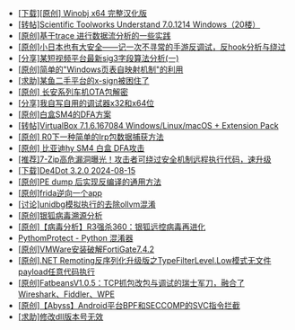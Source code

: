+ [[下载][原创]  Winobj x64 完整汉化版](https://bbs.kanxue.com/thread-285328.htm)
+ [[转帖]Scientific Toolworks Understand 7.0.1214 Windows（20楼）](https://bbs.kanxue.com/thread-280018.htm)
+ [[原创]基于trace 进行数据流分析的一些实践](https://bbs.kanxue.com/thread-285243.htm)
+ [[原创]小日本也有大安全——记一次不寻常的手游反调试，反hook分析与绕过](https://bbs.kanxue.com/thread-278113.htm)
+ [[分享]某短视频平台最新sig3字段算法分析(一)](https://bbs.kanxue.com/thread-285211.htm)
+ [[原创]简单的"Windows页表自映射机制"的利用](https://bbs.kanxue.com/thread-285332.htm)
+ [[求助]某鱼二手平台的x-sign被困住了](https://bbs.kanxue.com/thread-281880.htm)
+ [[原创]  长安系列车机OTA包解密](https://bbs.kanxue.com/thread-285256.htm)
+ [[分享]我自写自用的调试器x32和x64位](https://bbs.kanxue.com/thread-217252.htm)
+ [[原创]白盒SM4的DFA方案](https://bbs.kanxue.com/thread-285292.htm)
+ [[转帖]VirtualBox 7.1.6.167084 Windows/Linux/macOS + Extension Pack](https://bbs.kanxue.com/thread-285334.htm)
+ [[原创] R0下一种简单的Irp包数据捕获方法](https://bbs.kanxue.com/thread-285317.htm)
+ [[原创] 比亚迪hy SM4 白盒 DFA攻击](https://bbs.kanxue.com/thread-285313.htm)
+ [[推荐]7-Zip高危漏洞曝光！攻击者可绕过安全机制远程执行代码，速升级](https://bbs.kanxue.com/thread-285330.htm)
+ [[下载]De4Dot 3.2.0 2024-08-15](https://bbs.kanxue.com/thread-285295.htm)
+ [[原创]PE dump 后实现反编译的通用方法](https://bbs.kanxue.com/thread-284958.htm)
+ [[原创]frida逆向一个app](https://bbs.kanxue.com/thread-284253.htm)
+ [[讨论]unidbg模拟执行的去除ollvm混淆](https://bbs.kanxue.com/thread-285327.htm)
+ [[原创]银狐病毒溯源分析](https://bbs.kanxue.com/thread-285336.htm)
+ [[原创]【病毒分析】R3强杀360：银狐远控病毒再进化](https://bbs.kanxue.com/thread-285272.htm)
+ [PythomProtect - Python 混淆器](https://bbs.kanxue.com/thread-285032.htm)
+ [[原创]VMWare安装破解FortiGate7.4.2](https://bbs.kanxue.com/thread-284794.htm)
+ [[原创].NET Remoting反序列化升级版之TypeFilterLevel.Low模式无文件payload任意代码执行](https://bbs.kanxue.com/thread-282934.htm)
+ [[原创]FatbeansV1.0.5：TCP抓包改包与调试的瑞士军刀，融合了Wireshark、Fiddler、WPE](https://bbs.kanxue.com/thread-284571.htm)
+ [[原创]【Abyss】Android平台BPF和SECCOMP的SVC指令拦截](https://bbs.kanxue.com/thread-285339.htm)
+ [[求助]修改dll版本号无效](https://bbs.kanxue.com/thread-285322.htm)
